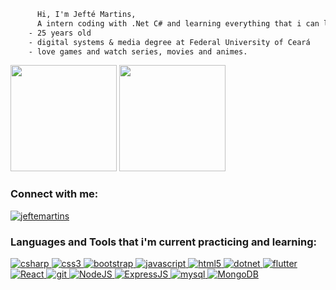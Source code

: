

```diff
      Hi, I'm Jefté Martins,
      A intern coding with .Net C# and learning everything that i can learn
    - 25 years old
    - digital systems & media degree at Federal University of Ceará
    - love games and watch series, movies and animes.
```


<div>
  <img height="170em" src="https://github-readme-stats.vercel.app/api?username=jeftemartins&show_icons=true&theme=algolia&include_all_commits=true&count_private=true"/>
  <img height="170em" src="https://github-readme-stats.vercel.app/api/top-langs/?username=jeftemartins&layout=compact&langs_count=7&theme=algolia"/>
</div>

<h3 align="left">Connect with me:</h3>
<p align="left">
<a href="https://linkedin.com/in/jeftemartins" target="blank"><img align="center" src="https://img.shields.io/badge/linkedin-%230077B5.svg?style=for-the-badge&logo=linkedin&logoColor=white" alt="jeftemartins" /></a>
</p>


<h3 align="left">Languages and Tools that i'm current practicing and learning:</h3>
<p align="left"> <a href="https://www.w3schools.com/cs/" target="_blank" rel="noreferrer"> <img src="https://img.shields.io/badge/c%23-%23239120.svg?style=for-the-badge&logo=c-sharp&logoColor=white" alt="csharp" /> </a> 
  
<a href="https://www.w3schools.com/css/" target="_blank" rel="noreferrer"> 
<img src="https://img.shields.io/badge/css3-%231572B6.svg?style=for-the-badge&logo=css3&logoColor=white" alt="css3"/> </a>
  
<a href="https://getbootstrap.com" target="_blank" rel="noreferrer"> 
<img src="https://img.shields.io/badge/bootstrap-%23563D7C.svg?style=for-the-badge&logo=bootstrap&logoColor=white" alt="bootstrap"/> </a>
  
<a href="https://www.w3schools.com/js/" target="_blank" rel="noreferrer"> 
<img src="https://img.shields.io/badge/javascript-%23323330.svg?style=for-the-badge&logo=javascript&logoColor=%23F7DF1E" alt="javascript"/>
  
<a href="https://www.w3.org/html/" target="_blank" rel="noreferrer"> 
<img src="https://img.shields.io/badge/html5-%23E34F26.svg?style=for-the-badge&logo=html5&logoColor=white" alt="html5"/>   
  
<a href="https://dotnet.microsoft.com/" target="_blank" rel="noreferrer"> 
<img src="https://img.shields.io/badge/.NET-5C2D91?style=for-the-badge&logo=.net&logoColor=white" alt="dotnet"/> </a> 
  
<a href="https://flutter.dev" target="_blank" rel="noreferrer"> 
<img src="https://img.shields.io/badge/Flutter-%2302569B.svg?style=for-the-badge&logo=Flutter&logoColor=white" alt="flutter"/> </a> 
  
<a href="https://pt-br.reactjs.org" target="_blank" rel="noreferrer"> 
<img src="https://img.shields.io/badge/react-%2320232a.svg?style=for-the-badge&logo=react&logoColor=%2361DAFB" alt="React"/> </a> 
  
<a href="https://git-scm.com/" target="_blank" rel="noreferrer"> 
<img src="https://img.shields.io/badge/git-%23F05033.svg?style=for-the-badge&logo=git&logoColor=white" alt="git" /> </a> 
  
<a href="https://expressjs.com/pt-br/" target="_blank" rel="noreferrer"> 
<img src="https://img.shields.io/badge/node.js-6DA55F?style=for-the-badge&logo=node.js&logoColor=white" alt="NodeJS" /> </a> 
  
<a href="https://expressjs.com/pt-br/" target="_blank" rel="noreferrer"> 
<img src="https://img.shields.io/badge/express.js-%23404d59.svg?style=for-the-badge&logo=express&logoColor=%2361DAFB" alt="ExpressJS" /> </a> 
  
<a href="https://www.microsoft.com/pt-br/sql-server/sql-server-downloads" target="_blank" rel="noreferrer"> 
<img src="https://img.shields.io/badge/Microsoft%20SQL%20Sever-CC2927?style=for-the-badge&logo=microsoft%20sql%20server&logoColor=white" alt="mysql"/> </a> 
  
<a href="www.mongodb.com/" target="_blank" rel="noreferrer"> 
<img src="https://img.shields.io/badge/MongoDB-%234ea94b.svg?style=for-the-badge&logo=mongodb&logoColor=white" alt="MongoDB"/> </a> 

</p>
